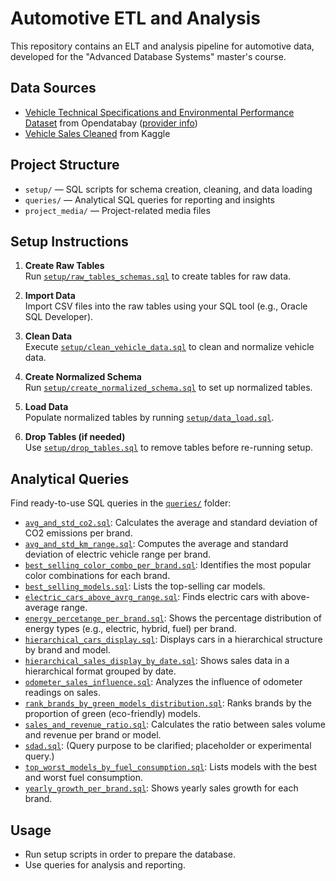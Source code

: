 # Automotive ETL and Analysis

This repository contains an ELT and analysis pipeline for automotive data, developed for the "Advanced Database Systems" master's course.

## Data Sources

- [Vehicle Technical Specifications and Environmental Performance Dataset](https://www.opendatabay.com/data/dataset/99b921ee-d99b-414f-af61-36978fa36d92) from Opendatabay ([provider info](https://www.opendatabay.com/data-providers/805f2971-543d-4964-87bf-f7683d655b1e))
- [Vehicle Sales Cleaned](https://www.kaggle.com/datasets/krishanukalita/vehicle-sales-cleaned) from Kaggle

## Project Structure

- `setup/` — SQL scripts for schema creation, cleaning, and data loading
- `queries/` — Analytical SQL queries for reporting and insights
- `project_media/` — Project-related media files

## Setup Instructions

1. **Create Raw Tables**  
   Run [`setup/raw_tables_schemas.sql`](setup/raw_tables_schemas.sql) to create tables for raw data.

2. **Import Data**  
   Import CSV files into the raw tables using your SQL tool (e.g., Oracle SQL Developer).

3. **Clean Data**  
   Execute [`setup/clean_vehicle_data.sql`](setup/clean_vehicle_data.sql) to clean and normalize vehicle data.

4. **Create Normalized Schema**  
   Run [`setup/create_normalized_schema.sql`](setup/create_normalized_schema.sql) to set up normalized tables.

5. **Load Data**  
   Populate normalized tables by running [`setup/data_load.sql`](setup/data_load.sql).

6. **Drop Tables (if needed)**  
   Use [`setup/drop_tables.sql`](setup/drop_tables.sql) to remove tables before re-running setup.

## Analytical Queries

Find ready-to-use SQL queries in the [`queries/`](queries) folder:

- [`avg_and_std_co2.sql`](queries/avg_and_std_co2.sql): Calculates the average and standard deviation of CO2 emissions per brand.
- [`avg_and_std_km_range.sql`](queries/avg_and_std_km_range.sql): Computes the average and standard deviation of electric vehicle range per brand.
- [`best_selling_color_combo_per_brand.sql`](queries/best_selling_color_combo_per_brand.sql): Identifies the most popular color combinations for each brand.
- [`best_selling_models.sql`](queries/best_selling_models.sql): Lists the top-selling car models.
- [`electric_cars_above_avrg_range.sql`](queries/electric_cars_above_avrg_range.sql): Finds electric cars with above-average range.
- [`energy_percetange_per_brand.sql`](queries/energy_percetange_per_brand.sql): Shows the percentage distribution of energy types (e.g., electric, hybrid, fuel) per brand.
- [`hierarchical_cars_display.sql`](queries/hierarchical_cars_display.sql): Displays cars in a hierarchical structure by brand and model.
- [`hierarchical_sales_display_by_date.sql`](queries/hierarchical_sales_display_by_date.sql): Shows sales data in a hierarchical format grouped by date.
- [`odometer_sales_influence.sql`](queries/odometer_sales_influence.sql): Analyzes the influence of odometer readings on sales.
- [`rank_brands_by_green_models_distribution.sql`](queries/rank_brands_by_green_models_distribution.sql): Ranks brands by the proportion of green (eco-friendly) models.
- [`sales_and_revenue_ratio.sql`](queries/sales_and_revenue_ratio.sql): Calculates the ratio between sales volume and revenue per brand or model.
- [`sdad.sql`](queries/sdad.sql): (Query purpose to be clarified; placeholder or experimental query.)
- [`top_worst_models_by_fuel_consumption.sql`](queries/top_worst_models_by_fuel_consumption.sql): Lists models with the best and worst fuel consumption.
- [`yearly_growth_per_brand.sql`](queries/yearly_growth_per_brand.sql): Shows yearly sales growth for each brand.

## Usage

- Run setup scripts in order to prepare the database.
- Use queries for analysis and reporting.
